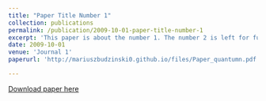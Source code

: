 ```yaml
---
title: "Paper Title Number 1"
collection: publications
permalink: /publication/2009-10-01-paper-title-number-1
excerpt: 'This paper is about the number 1. The number 2 is left for future work.'
date: 2009-10-01
venue: 'Journal 1'
paperurl: 'http://mariuszbudzinski0.github.io/files/Paper_quantumn.pdf'

---
```



[Download paper here](http://mariuszbudzinski0.github.io/files/Paper_quantumn.pdf)

